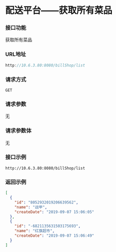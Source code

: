 # 配送平台——获取所有菜品
### 接口功能

获取所有菜品

### URL地址

```javascript
http://10.6.3.80:8080/billShop/list
```

### 请求方式

`GET`

### 请求参数

无

### 请求参数体

无

### 接口示例

`http://10.6.3.80:8080/billShop/list`

### 返回示例

```json
[
  {
    "id": "8052932019206639562",
    "name": "战甲",
    "createDate": "2019-09-07 15:06:05"
  },
  {
    "id": "-6821135631503175693",
    "name": "红旗超市",
    "createDate": "2019-09-07 15:06:49"
  }
]
```
